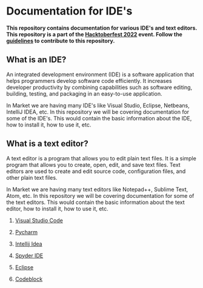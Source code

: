 # Documentation for IDE's

**This repository contains documentation for various IDE's and text editors. This repository is a part of the [Hacktoberfest 2022](https://hacktoberfest.digitalocean.com/) event. Follow the [guidelines](contributing.md) to contribute to this repository.**

## What is an IDE?
An integrated development environment (IDE) is a software application that helps programmers develop software code efficiently. It increases developer productivity by combining capabilities such as software editing, building, testing, and packaging in an easy-to-use application.

In Market we are having many IDE's like Visual Studio, Eclipse, Netbeans, IntelliJ IDEA, etc. In this repository we will be covering documentation for some of the IDE's. This would contain the basic information about the IDE, how to install it, how to use it, etc.

## What is a text editor?

A text editor is a program that allows you to edit plain text files. It is a simple program that allows you to create, open, edit, and save text files. Text editors are used to create and edit source code, configuration files, and other plain text files. 

In Market we are having many text editors like Notepad++, Sublime Text, Atom, etc. In this repository we will be covering documentation for some of the text editors. This would contain the basic information about the text editor, how to install it, how to use it, etc.

1. [Visual Studio Code](./Docs/vs_code.md)

2. [Pycharm](./Docs/pycharm.md)

3. [Intellij Idea](./Docs/intellij.md)

4.  [Spyder IDE](./Docs/spyder.md)

5. [Eclipse](./Docs/Eclipse.md)

6. [Codeblock](./Docs/codeblock.md)
